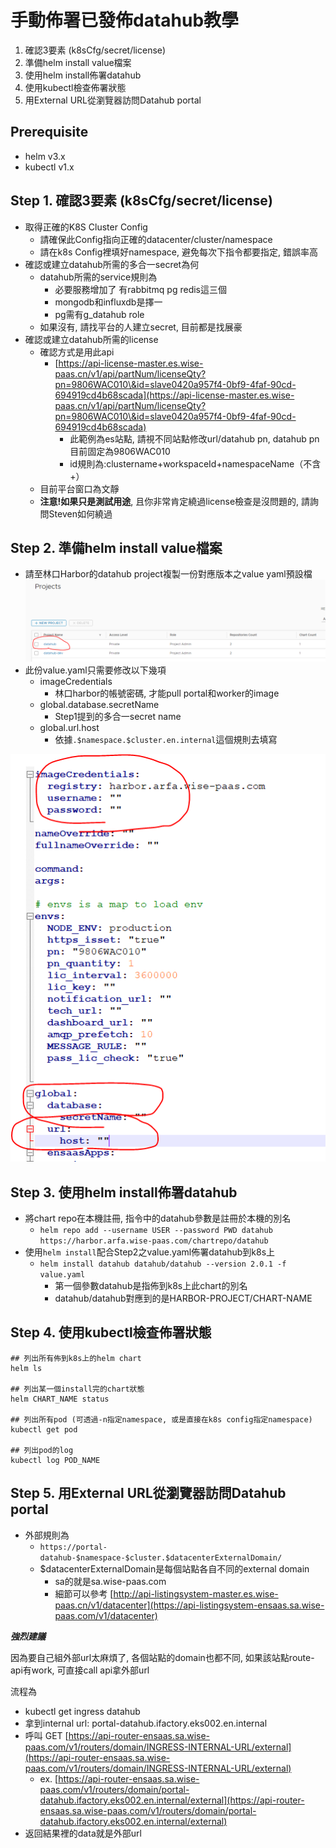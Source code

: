 # 手動佈署已發佈datahub教學

1. 確認3要素 (k8sCfg/secret/license)
2. 準備helm install value檔案
3. 使用helm install佈署datahub
4. 使用kubectl檢查佈署狀態
5. 用External URL從瀏覽器訪問Datahub portal

## Prerequisite

* helm v3.x
* kubectl v1.x

## Step 1. 確認3要素 (k8sCfg/secret/license)

* 取得正確的K8S Cluster Config
  * 請確保此Config指向正確的datacenter/cluster/namespace
  * 請在k8s Config裡填好namespace, 避免每次下指令都要指定, 錯誤率高
* 確認或建立datahub所需的多合一secret為何
  * datahub所需的service規則為
    * 必要服務增加了 有rabbitmq pg redis這三個
    * mongodb和influxdb是擇一
    * pg需有g_datahub role
  * 如果沒有, 請找平台的人建立secret, 目前都是找展豪
* 確認或建立datahub所需的license
  * 確認方式是用此api
    * [https://api-license-master.es.wise-paas.cn/v1/api/partNum/licenseQty?pn=9806WAC010\&id=slave0420a957f4-0bf9-4faf-90cd-694919cd4b68scada](https://api-license-master.es.wise-paas.cn/v1/api/partNum/licenseQty?pn=9806WAC010\&id=slave0420a957f4-0bf9-4faf-90cd-694919cd4b68scada)
      * 此範例為es站點, 請視不同站點修改url/datahub pn, datahub pn目前固定為9806WAC010
      * id規則為:clustername+workspaceId+namespaceName（不含+）
  * 目前平台窗口為文靜
  * **注意!如果只是測試用途**, 且你非常肯定繞過license檢查是沒問題的, 請詢問Steven如何繞過

## Step 2. 準備helm install value檔案

* 請至林口Harbor的datahub project複製一份對應版本之value yaml預設檔\
  ![](.gitbook/assets/01.PNG)
* 此份value.yaml只需要修改以下幾項
  * imageCredentials
    * 林口harbor的帳號密碼, 才能pull portal和worker的image
  * global.database.secretName
    * Step1提到的多合一secret name
  * global.url.host
    * 依據`.$namespace.$cluster.en.internal`這個規則去填寫

![](.gitbook/assets/03250321.PNG)

## Step 3. 使用helm install佈署datahub

* 將chart repo在本機註冊, 指令中的datahub參數是註冊於本機的別名
  * `helm repo add --username USER --password PWD datahub https://harbor.arfa.wise-paas.com/chartrepo/datahub`
* 使用`helm install`配合Step2之value.yaml佈署datahub到k8s上
  * `helm install datahub datahub/datahub --version 2.0.1 -f value.yaml`
    * 第一個參數datahub是指佈到k8s上此chart的別名
    * datahub/datahub對應到的是HARBOR-PROJECT/CHART-NAME

## Step 4. 使用kubectl檢查佈署狀態

```
## 列出所有佈到k8s上的helm chart
helm ls

## 列出某一個install完的chart狀態
helm CHART_NAME status

## 列出所有pod (可透過-n指定namespace, 或是直接在k8s config指定namespace)
kubectl get pod

## 列出pod的log
kubectl log POD_NAME
```

## Step 5. 用External URL從瀏覽器訪問Datahub portal

* 外部規則為
  * `https://portal-datahub-$namespace-$cluster.$datacenterExternalDomain/`
  * $datacenterExternalDomain是每個站點各自不同的external domain
    * sa的就是sa.wise-paas.com
    * 細節可以參考 [http://api-listingsystem-master.es.wise-paas.cn/v1/datacenter](https://api-listingsystem-ensaas.sa.wise-paas.com/v1/datacenter)

_**強烈建議**_

因為要自己組外部url太麻煩了, 各個站點的domain也都不同, 如果該站點route-api有work, 可直接call api拿外部url

流程為

* kubectl get ingress datahub
* 拿到internal url: portal-datahub.ifactory.eks002.en.internal
* 呼叫 GET [https://api-router-ensaas.sa.wise-paas.com/v1/routers/domain/INGRESS-INTERNAL-URL/external](https://api-router-ensaas.sa.wise-paas.com/v1/routers/domain/INGRESS-INTERNAL-URL/external)
  * ex. [https://api-router-ensaas.sa.wise-paas.com/v1/routers/domain/portal-datahub.ifactory.eks002.en.internal/external](https://api-router-ensaas.sa.wise-paas.com/v1/routers/domain/portal-datahub.ifactory.eks002.en.internal/external)
* 返回結果裡的data就是外部url
